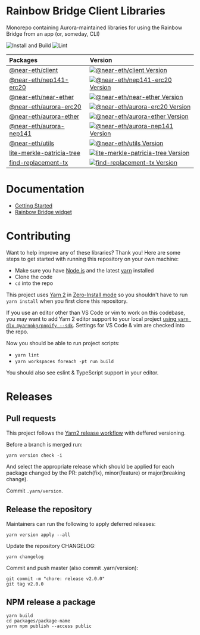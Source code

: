 Rainbow Bridge Client Libraries
===============================

Monorepo containing Aurora-maintained libraries for using the Rainbow Bridge from an app (or, someday, CLI)

![Install and Build](https://github.com/aurora-is-near/rainbow-bridge-client/actions/workflows/build.yaml/badge.svg)
![Lint](https://github.com/aurora-is-near/rainbow-bridge-client/actions/workflows/lint.yaml/badge.svg)


| Packages | Version |
| :------- | :------ |
| <a href="https://github.com/aurora-is-near/rainbow-bridge-client/tree/main/packages/client">@near-eth/client</a> | <a href="https://www.npmjs.com/package/@near-eth/client"><img alt="@near-eth/client Version" src="https://img.shields.io/npm/v/@near-eth/client"></a> |
| <a href="https://github.com/aurora-is-near/rainbow-bridge-client/tree/main/packages/nep141-erc20">@near-eth/nep141-erc20</a> | <a href="https://www.npmjs.com/package/@near-eth/nep141-erc20"><img alt="@near-eth/nep141-erc20 Version" src="https://img.shields.io/npm/v/@near-eth/nep141-erc20"></a> |
| <a href="https://github.com/aurora-is-near/rainbow-bridge-client/tree/main/packages/near-ether">@near-eth/near-ether</a> | <a href="https://www.npmjs.com/package/@near-eth/near-ether"><img alt="@near-eth/near-ether Version" src="https://img.shields.io/npm/v/@near-eth/near-ether"></a> |
| <a href="https://github.com/aurora-is-near/rainbow-bridge-client/tree/main/packages/aurora-erc20">@near-eth/aurora-erc20</a> | <a href="https://www.npmjs.com/package/@near-eth/aurora-erc20"><img alt="@near-eth/aurora-erc20 Version" src="https://img.shields.io/npm/v/@near-eth/aurora-erc20"></a> |
| <a href="https://github.com/aurora-is-near/rainbow-bridge-client/tree/main/packages/aurora-ether">@near-eth/aurora-ether</a> | <a href="https://www.npmjs.com/package/@near-eth/aurora-ether"><img alt="@near-eth/aurora-ether Version" src="https://img.shields.io/npm/v/@near-eth/aurora-ether"></a> |
| <a href="https://github.com/aurora-is-near/rainbow-bridge-client/tree/main/packages/aurora-nep141">@near-eth/aurora-nep141</a> | <a href="https://www.npmjs.com/package/@near-eth/aurora-nep141"><img alt="@near-eth/aurora-nep141 Version" src="https://img.shields.io/npm/v/@near-eth/aurora-nep141"></a> |
| <a href="https://github.com/aurora-is-near/rainbow-bridge-client/tree/main/packages/utils">@near-eth/utils</a> | <a href="https://www.npmjs.com/package/@near-eth/utils"><img alt="@near-eth/utils Version" src="https://img.shields.io/npm/v/@near-eth/utils"></a> |
| <a href="https://github.com/aurora-is-near/rainbow-bridge-client/tree/main/packages/lite-merkle-patricia-tree">lite-merkle-patricia-tree</a> | <a href="https://www.npmjs.com/package/lite-merkle-patricia-tree"><img alt="lite-merkle-patricia-tree Version" src="https://img.shields.io/npm/v/lite-merkle-patricia-tree"></a> |
| <a href="https://github.com/aurora-is-near/rainbow-bridge-client/tree/main/packages/find-replacement-tx">find-replacement-tx</a> | <a href="https://www.npmjs.com/package/find-replacement-tx"><img alt="find-replacement-tx Version" src="https://img.shields.io/npm/v/find-replacement-tx"></a> |


Documentation
=============

- [Getting Started](https://github.com/aurora-is-near/rainbow-bridge-client/tree/main/packages/client)
- [Rainbow Bridge widget](https://rainbowbridge.app/embed)


Contributing
============

Want to help improve any of these libraries? Thank you! Here are some steps to get started with running this repository on your own machine:

* Make sure you have [Node.js] and the latest [yarn] installed
* Clone the code
* `cd` into the repo

This project uses [Yarn 2](https://yarnpkg.com/getting-started/migration) in [Zero-Install mode](https://yarnpkg.com/features/zero-installs) so you shouldn't have to run `yarn install` when you first clone this repository.

If you use an editor other than VS Code or vim to work on this codebase, you may want to add Yarn 2 editor support to your local project [using `yarn dlx @yarnpkg/pnpify --sdk`](https://yarnpkg.com/getting-started/editor-sdks). Settings for VS Code & vim are checked into the repo.

Now you should be able to run project scripts:

* `yarn lint`
* `yarn workspaces foreach -pt run build`

You should also see eslint & TypeScript support in your editor.

  [Node.js]: https://nodejs.org/en/download/package-manager/
  [yarn]: https://yarnpkg.com/

Releases
=========
Pull requests
-------------


This project follows the [Yarn2 release workflow](https://yarnpkg.com/features/release-workflow) with deffered versioning.

Before a branch is merged run:
```
yarn version check -i
```
And select the appropriate release which should be applied for each package changed by the PR: patch(fix), minor(feature) or major(breaking change).

Commit `.yarn/version`.

Release the repository
----------------------
Maintainers can run the following to apply deferred releases:
```
yarn version apply --all
```

Update the repository CHANGELOG:
```
yarn changelog
```

Commit and push master (also commit .yarn/version):
```
git commit -m "chore: release v2.0.0"
git tag v2.0.0
```

NPM release a package
---------------------
```
yarn build
cd packages/package-name
yarn npm publish --access public
```
